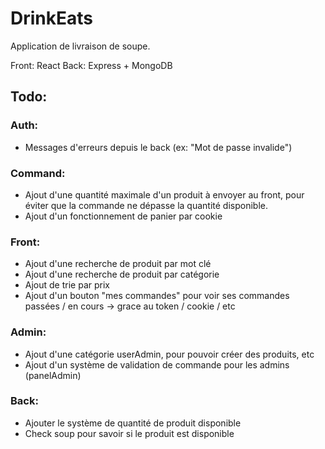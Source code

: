 # DrinkEats

Application de livraison de soupe.

Front: React
Back: Express + MongoDB

## Todo:

### Auth:
* Messages d'erreurs depuis le back (ex: "Mot de passe invalide")

### Command:
* Ajout d'une quantité maximale d'un produit à envoyer au front, pour éviter que la commande ne dépasse la quantité disponible.
* Ajout d'un fonctionnement de panier par cookie

### Front:
* Ajout d'une recherche de produit par mot clé
* Ajout d'une recherche de produit par catégorie
* Ajout de trie par prix
* Ajout d'un bouton "mes commandes" pour voir ses commandes passées / en cours -> grace au token / cookie / etc

### Admin:
* Ajout d'une catégorie userAdmin, pour pouvoir créer des produits, etc
* Ajout d'un système de validation de commande pour les admins (panelAdmin)

### Back:
* Ajouter le système de quantité de produit disponible
* Check soup pour savoir si le produit est disponible

